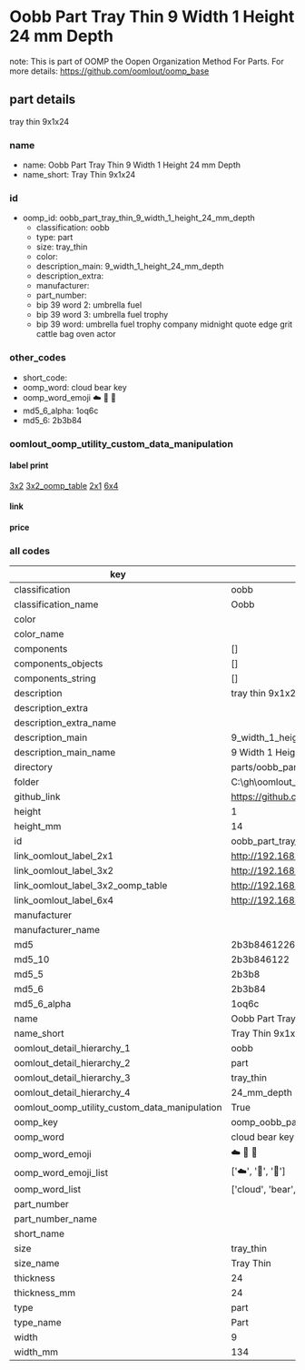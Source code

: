 # Oobb Part Tray Thin 9 Width 1 Height 24 mm Depth  

note: This is part of OOMP the Oopen Organization Method For Parts. For more details: https://github.com/oomlout/oomp_base

##  part details
  



tray thin 9x1x24



### name
* name: Oobb Part Tray Thin 9 Width 1 Height 24 mm Depth
* name_short: Tray Thin 9x1x24 
### id
* oomp_id: oobb_part_tray_thin_9_width_1_height_24_mm_depth
  * classification: oobb
  * type: part
  * size: tray_thin
  * color: 
  * description_main: 9_width_1_height_24_mm_depth
  * description_extra: 
  * manufacturer: 
  * part_number: 
  * bip 39 word 2: umbrella fuel
  * bip 39 word 3: umbrella fuel trophy
  * bip 39 word: umbrella fuel trophy company midnight quote edge grit cattle bag oven actor

### other_codes
* short_code: 
* oomp_word: cloud bear key
* oomp_word_emoji :cloud: :bear: :key:
* md5_6_alpha: 1oq6c
* md5_6: 2b3b84






### oomlout_oomp_utility_custom_data_manipulation
#### label print
[3x2](http://192.168.1.245:1112/?label=oomp%201oq6c)
[3x2_oomp_table](http://192.168.1.108:1112/?label=oomp%201oq6c)
[2x1](http://192.168.1.242:1112/?label=oomp%201oq6c)
[6x4](http://192.168.1.55:1112/?label=oomp%201oq6c)    

#### link

                              

#### price







### all codes 
| key | value |  
| --- | --- |  
| classification | oobb |  
| classification_name | Oobb |  
| color |  |  
| color_name |  |  
| components | [] |  
| components_objects | [] |  
| components_string | [] |  
| description | tray thin 9x1x24 |  
| description_extra |  |  
| description_extra_name |  |  
| description_main | 9_width_1_height_24_mm_depth |  
| description_main_name | 9 Width 1 Height 24 mm Depth |  
| directory | parts/oobb_part_tray_thin_9_width_1_height_24_mm_depth |  
| folder | C:\gh\oomlout_oobb_version_4_generated_parts\things\oobb_part_tray_thin_9_width_1_height_24_mm_depth |  
| github_link | https://github.com/oomlout/oomlout_oomp_part_src/tree/main/parts/oobb_part_tray_thin_9_width_1_height_24_mm_depth |  
| height | 1 |  
| height_mm | 14 |  
| id | oobb_part_tray_thin_9_width_1_height_24_mm_depth |  
| link_oomlout_label_2x1 | http://192.168.1.242:1112/?label=oomp%201oq6c |  
| link_oomlout_label_3x2 | http://192.168.1.245:1112/?label=oomp%201oq6c |  
| link_oomlout_label_3x2_oomp_table | http://192.168.1.108:1112/?label=oomp%201oq6c |  
| link_oomlout_label_6x4 | http://192.168.1.55:1112/?label=oomp%201oq6c |  
| manufacturer |  |  
| manufacturer_name |  |  
| md5 | 2b3b84612266a8cac04632e9d1d77f61 |  
| md5_10 | 2b3b846122 |  
| md5_5 | 2b3b8 |  
| md5_6 | 2b3b84 |  
| md5_6_alpha | 1oq6c |  
| name | Oobb Part Tray Thin 9 Width 1 Height 24 mm Depth |  
| name_short | Tray Thin 9x1x24  |  
| oomlout_detail_hierarchy_1 | oobb |  
| oomlout_detail_hierarchy_2 | part |  
| oomlout_detail_hierarchy_3 | tray_thin |  
| oomlout_detail_hierarchy_4 | 24_mm_depth |  
| oomlout_oomp_utility_custom_data_manipulation | True |  
| oomp_key | oomp_oobb_part_tray_thin_9_width_1_height_24_mm_depth |  
| oomp_word | cloud bear key |  
| oomp_word_emoji | :cloud: :bear: :key: |  
| oomp_word_emoji_list | [':cloud:', ':bear:', ':key:'] |  
| oomp_word_list | ['cloud', 'bear', 'key'] |  
| part_number |  |  
| part_number_name |  |  
| short_name |  |  
| size | tray_thin |  
| size_name | Tray Thin |  
| thickness | 24 |  
| thickness_mm | 24 |  
| type | part |  
| type_name | Part |  
| width | 9 |  
| width_mm | 134 |  
